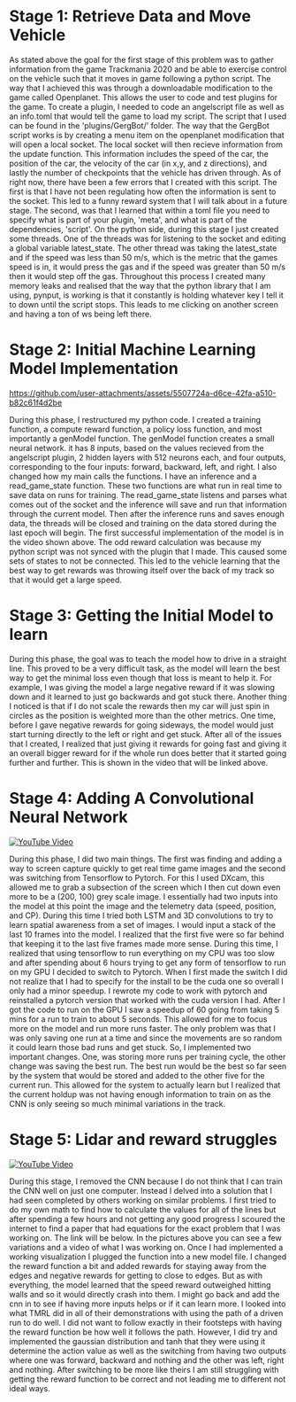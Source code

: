 # Stage 1: Retrieve Data and Move Vehicle

As stated above the goal for the first stage of this problem was to gather information from the game Trackmania 2020 and be able to exercise control on the vehicle such that it moves in game following a python script. The way that I achieved this was through a downloadable modification to the game called Openplanet. This allows the user to code and test plugins for the game. To create a plugin, I needed to code an angelscript file as well as an info.toml that would tell the game to load my script. The script that I used can be found in the 'plugins/GergBot/' folder. The way that the GergBot script works is by creating a menu item on the openplanet modification that will open a local socket. The local socket will then recieve information from the update function. This information includes the speed of the car, the position of the car, the velocity of the car (in x,y, and z directions), and lastly the number of checkpoints that the vehicle has driven through. As of right now, there have been a few errors that I created with this script. The first is that I have not been regulating how often the information is sent to the socket. This led to a funny reward system that I will talk about in a future stage. The second, was that I learned that within a toml file you need to specify what is part of your plugin, 'meta', and what is part of the dependencies, 'script'. On the python side, during this stage I just created some threads. One of the threads was for listening to the socket and editing a global variable latest_state. The other thread was taking the latest_state and if the speed was less than 50 m/s, which is the metric that the games speed is in, it would press the gas and if the speed was greater than 50 m/s then it would step off the gas. Throughout this process I created many memory leaks and realised that the way that the python library that I am using, pynput, is working is that it constantly is holding whatever key I tell it to down until the script stops. This leads to me clicking on another screen and having a ton of ws being left there.

# Stage 2: Initial Machine Learning Model Implementation

https://github.com/user-attachments/assets/5507724a-d6ce-42fa-a510-b82c61f4d2be

During this phase, I restructured my python code. I created a training function, a compute reward function, a policy loss function, and most importantly a genModel function. The genModel function creates a small neural network. it has 8 inputs, based on the values recieved from the angelscript plugin, 2 hidden layers with 512 neurons each, and four outputs, corresponding to the four inputs: forward, backward, left, and right. I also changed how my main calls the functions. I have an inference and a read_game_state function. These two functions are what run in real time to save data on runs for training. The read_game_state listens and parses what comes out of the socket and the inference will save and run that information through the current model. Then after the inference runs and saves enough data, the threads will be closed and training on the data stored during the last epoch will begin. The first successful implementation of the model is in the video shown above. The odd reward calculation was because my python script was not synced with the plugin that I made. This caused some sets of states to not be connected. This led to the vehicle learning that the best way to get rewards was throwing itself over the back of my track so that it would get a large speed.

# Stage 3: Getting the Initial Model to learn

During this phase, the goal was to teach the model how to drive in a straight line. This proved to be a very difficult task, as the model will learn the best way to get the minimal loss even though that loss is meant to help it. For example, I was giving the model a large negative reward if it was slowing down and it learned to just go backwards and got stuck there. Another thing I noticed is that if I do not scale the rewards then my car will just spin in circles as the position is weighted more than the other metrics. One time, before I gave negative rewards for going sideways, the model would just start turning directly to the left or right and get stuck. After all of the issues that I created, I realized that just giving it rewards for going fast and giving it an overall bigger reward for if the whole run does better that it started going further and further. This is shown in the video that will be linked above.

# Stage 4: Adding A Convolutional Neural Network

[![YouTube Video](https://img.youtube.com/vi/-kLVGGpw-KU/0.jpg)](https://youtube.com/watch?v=-kLVGGpw-KU)

During this phase, I did two main things. The first was finding and adding a way to screen capture quickly to get real time game images and the second was switching from Tensorflow to Pytorch. For this I used DXcam, this allowed me to grab a subsection of the screen which I then cut down even more to be a (200, 100) grey scale image. I essentially had two inputs into the model at this point the image and the telemetry data (speed, position, and CP). During this time I tried both LSTM and 3D convolutions to try to learn spatial awareness from a set of images. I would input a stack of the last 10 frames into the model. I realized that the first five were so far behind that keeping it to the last five frames made more sense. During this time, I realized that using tensorflow to run everything on my CPU was too slow and after spending about 6 hours trying to get any form of tensorflow to run on my GPU I decided to switch to Pytorch. When I first made the switch I did not realize that I had to specify for the install to be the cuda one so overall I only had a minor speedup. I rewrote my code to work with pytorch and reinstalled a pytorch version that worked with the cuda version I had. After I got the code to run on the GPU I saw a speedup of 60 going from taking 5 mins for a run to train to about 5 seconds. This allowed for me to focus more on the model and run more runs faster. The only problem was that I was only saving one run at a time and since the movements are so random it could learn those bad runs and get stuck. So, I implemented two important changes. One, was storing more runs per training cycle, the other change was saving the best run. The best run would be the best so far seen by the system that would be stored and added to the other five for the current run. This allowed for the system to actually learn but I realized that the current holdup was not having enough information to train on as the CNN is only seeing so much minimal variations in the track. 

# Stage 5: Lidar and reward struggles

[![YouTube Video](https://img.youtube.com/vi/FMvDgTzFy70/0.jpg)](https://youtube.com/watch?v=FMvDgTzFy70)

During this stage, I removed the CNN because I do not think that I can train the CNN well on just one computer. Instead I delved into a solution that I had seen completed by others working on similar problems. I first tried to do my own math to find how to calculate the values for all of the lines but after spending a few hours and not getting any good progress I scoured the internet to find a paper that had equations for the exact problem that I was working on. The link will be below. In the pictures above you can see a few variations and a video of what I was working on. Once I had implemented a working visualization I plugged the function into a new model file. I changed the reward function a bit and added rewards for staying away from the edges and negative rewards for getting to close to edges. But as with everything, the model learned that the speed reward outweighed hitting walls and so it would directly crash into them. I might go back and add the cnn in to see if having more inputs helps or if it can learn more. I looked into what TMRL did in all of their demonstrations with using the path of a driven run to do well. I did not want to follow exactly in their footsteps with having the reward function be how well it follows the path. However, I did try and implemented the gaussian distribution and tanh that they were using it determine the action value as well as the switching from having two outputs where one was forward, backward and nothing and the other was left, right and nothing. After switching to be more like theirs I am still struggling with getting the reward function to be correct and not leading me to different not ideal ways.

